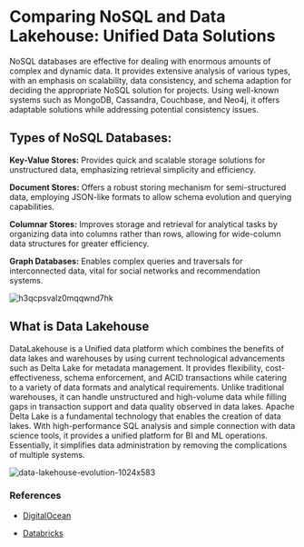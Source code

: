 # **Comparing NoSQL and Data Lakehouse: Unified Data Solutions**

NoSQL databases are effective for dealing with enormous amounts of complex and dynamic data. It provides extensive analysis of various types, with an emphasis on scalability, data consistency, and schema adaption for deciding the appropriate NoSQL solution for projects. Using well-known systems such as MongoDB, Cassandra, Couchbase, and Neo4j, it offers adaptable solutions while addressing potential consistency issues.

## **Types of NoSQL Databases**:

**Key-Value Stores:** Provides quick and scalable storage solutions for unstructured data, emphasizing retrieval simplicity and efficiency.

**Document Stores:** Offers a robust storing mechanism for semi-structured data, employing JSON-like formats to allow schema evolution and querying capabilities.

**Columnar Stores:** Improves storage and retrieval for analytical tasks by organizing data into columns rather than rows, allowing for wide-column data structures for greater efficiency. 

**Graph Databases:** Enables complex queries and traversals for interconnected data, vital for social networks and recommendation systems.



![h3qcpsvalz0mqqwnd7hk](https://github.com/BhuvanaTerala/Data-603-Assignment-2/assets/159866484/fdc4919b-f26e-4c97-a466-90a8089a8436)


## **What is Data Lakehouse**
DataLakehouse is a Unified data platform which combines the benefits of data lakes and warehouses by using current technological advancements such as Delta Lake for metadata management. It provides flexibility, cost-effectiveness, schema enforcement, and ACID transactions while catering to a variety of data formats and analytical requirements. Unlike traditional warehouses, it can handle unstructured and high-volume data while filling gaps in transaction support and data quality observed in data lakes. Apache Delta Lake is a fundamental technology that enables the creation of data lakes. With high-performance SQL analysis and simple connection with data science tools, it provides a unified platform for BI and ML operations. Essentially, it simplifies data administration by removing the complications of multiple systems.


![data-lakehouse-evolution-1024x583](https://github.com/BhuvanaTerala/Data-603-Assignment-2/assets/159866484/1cbc641b-7be4-434b-9f7d-c93511aae81e)


### **References**

+ [DigitalOcean](https://www.digitalocean.com/community/tutorials/a-comparison-of-nosql-database-management-systems-and-models)

+ [Databricks](https://www.databricks.com/glossary/data-lakehouse)




